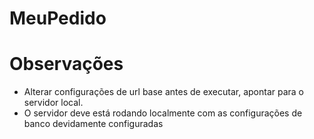 # MeuPedido #

# Observações 
* Alterar configurações de url base antes de executar, apontar para o servidor local.
* O servidor deve está rodando localmente com as configurações de banco devidamente configuradas